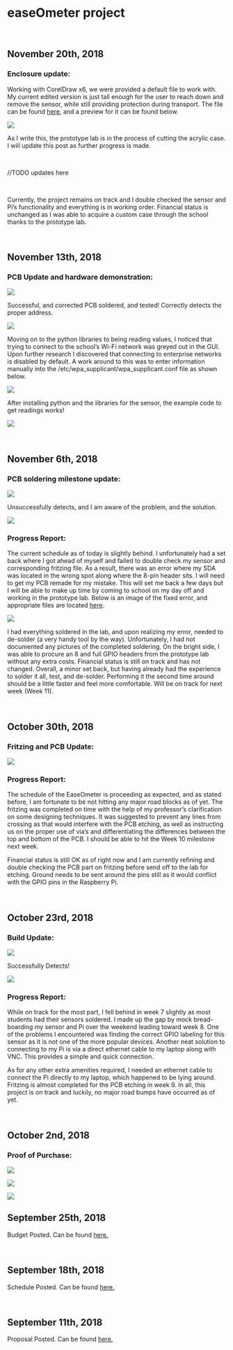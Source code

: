 easeOmeter project
==================

 

November 20th, 2018
-------------------

### Enclosure update:

Working with CorelDraw x6, we were provided a default file to work with. My
current edited version is just tall enough for the user to reach down and remove
the sensor, while still providing protection during transport. The file can be
found
[here](https://github.com/rfmaynard/Accel-MagnetoMeter/tree/master/case%20files),
and a preview for it can be found below.

![](https://i.imgur.com/vujfWZx.png)

As I write this, the prototype lab is in the process of cutting the acrylic
case. I will update this post as further progress is made.

 

//TODO updates here

 

Currently, the project remains on track and I double checked the sensor and Pi’s
functionality and everything is in working order. Financial status is unchanged
as I was able to acquire a custom case through the school thanks to the
prototype lab.

 

November 13th, 2018
-------------------

### PCB Update and hardware demonstration:

![](https://i.imgur.com/ebCmzvj.jpg)

Successful, and corrected PCB soldered, and tested! Correctly detects the proper
address.

![](https://i.imgur.com/areagqn.png)

Moving on to the python libraries to being reading values, I noticed that trying
to connect to the school’s Wi-Fi network was greyed out in the GUI. Upon further
research I discovered that connecting to enterprise networks is disabled by
default. A work around to this was to enter information manually into the
/etc/wpa_supplicant/wpa_supplicant.conf file as shown below.

![](https://i.imgur.com/tvKcRtr.png)

After installing python and the libraries for the sensor, the example code to
get readings works!

![](https://i.imgur.com/p7cy2ry.png)

 

November 6th, 2018
------------------

### PCB soldering milestone update:

![](https://i.imgur.com/Ek2YiUi.jpg)

Unsuccessfully detects, and I am aware of the problem, and the solution.

![](https://i.imgur.com/yxMU3zz.png)

### Progress Report:

The current schedule as of today is slightly behind. I unfortunately had a set
back where I got ahead of myself and failed to double check my sensor and
corresponding fritzing file. As a result, there was an error where my SDA was
located in the wrong spot along where the 8-pin header sits. I will need to get
my PCB remade for my mistake. This will set me back a few days but I will be
able to make up time by coming to school on my day off and working in the
prototype lab. Below is an image of the fixed error, and appropriate files are
located
[here](https://github.com/rfmaynard/Accel-MagnetoMeter/tree/master/pcb%20files).

![](https://i.imgur.com/acJG0JM.jpg)

I had everything soldered in the lab, and upon realizing my error, needed to
de-solder (a very handy tool by the way). Unfortunately, I had not documented
any pictures of the completed soldering. On the bright side, I was able to
procure an 8 and full GPIO headers from the prototype lab without any extra
costs. Financial status is still on track and has not changed. Overall, a minor
set back, but having already had the experience to solder it all, test, and
de-solder. Performing it the second time around should be a little faster and
feel more comfortable. Will be on track for next week (Week 11).

 

October 30th, 2018
------------------

### Fritzing and PCB Update:

![](https://i.imgur.com/gYxyjnZ.jpg)

### Progress Report:

The schedule of the EaseOmeter is proceeding as expected, and as stated before,
I am fortunate to be not hitting any major road blocks as of yet. The fritzing
was completed on time with the help of my professor’s clarification on some
designing techniques. It was suggested to prevent any lines from crossing as
that would interfere with the PCB etching, as well as instructing us on the
proper use of via’s and differentiating the differences between the top and
bottom of the PCB. I should be able to hit the Week 10 milestone next week.

Financial status is still OK as of right now and I am currently refining and
double checking the PCB part on fritzing before send off to the lab for etching.
Ground needs to be sent around the pins still as it would conflict with the GPIO
pins in the Raspberry Pi.

 

October 23rd, 2018
------------------

### Build Update:

![](https://i.imgur.com/Uye91vq.png)

Successfully Detects!

![](https://i.imgur.com/ADmRp7r.png)

### Progress Report:

While on track for the most part, I fell behind in week 7 slightly as most
students had their sensors soldered. I made up the gap by mock bread-boarding my
sensor and Pi over the weekend leading toward week 8. One of the problems I
encountered was finding the correct GPIO labeling for this sensor as it is not
one of the more popular devices. Another neat solution to connecting to my Pi is
via a direct ethernet cable to my laptop along with VNC. This provides a simple
and quick connection.

As for any other extra amenities required, I needed an ethernet cable to connect
the Pi directly to my laptop, which happened to be lying around. Fritzing is
almost completed for the PCB etching in week 9. In all, this project is on track
and luckily, no major road bumps have occurred as of yet.

 

October 2nd, 2018
-----------------

### Proof of Purchase:

![](https://i.imgur.com/mXrPxaY.png)

![](https://i.imgur.com/jeV3cju.png)

![](https://i.imgur.com/x5FFRfP.png)

September 25th, 2018
--------------------

Budget Posted. Can be found
[here.](https://github.com/rfmaynard/Accel-MagnetoMeter/blob/master/documentation/EaseOMeter_Budget.pdf)

 

September 18th, 2018
--------------------

Schedule Posted. Can be found
[here.](https://github.com/rfmaynard/Accel-MagnetoMeter/blob/master/documentation/EaseOMeter_Schedule.PNG)

 

September 11th, 2018
--------------------

Proposal Posted. Can be found
[here.](https://github.com/rfmaynard/Accel-MagnetoMeter/blob/master/documentation/RyanMaynard_EaseOMeter_Proposal.pdf)
